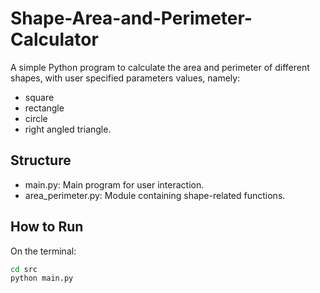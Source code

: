 # Shape-Area-and-Perimeter-Calculator

A simple Python program to calculate the area and perimeter of different shapes, with user specified parameters values, namely:
  - square
  - rectangle
  - circle
  - right angled triangle.

## Structure
  - main.py:  Main program for user interaction.
  - area_perimeter.py: Module containing shape-related functions.

## How to Run
On the terminal:
```bash
cd src
python main.py
```
